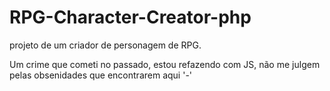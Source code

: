 # RPG-Character-Creator-php
projeto de um criador de personagem de RPG.

Um crime que cometi no passado, estou refazendo com JS, não me julgem pelas obsenidades que encontrarem aqui '-'

